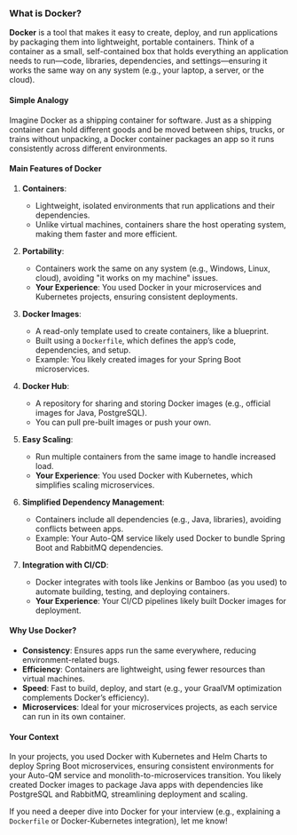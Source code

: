### What is Docker?

**Docker** is a tool that makes it easy to create, deploy, and run applications by packaging them into 
lightweight, portable containers. Think of a container as a small, self-contained box that holds 
everything an application needs to run—code, libraries, dependencies, and settings—ensuring it works 
the same way on any system (e.g., your laptop, a server, or the cloud).

#### Simple Analogy
Imagine Docker as a shipping container for software. Just as a shipping container can hold 
different goods and be moved between ships, trucks, or trains without unpacking, a Docker container 
packages an app so it runs consistently across different environments.

#### Main Features of Docker
1. **Containers**:
    - Lightweight, isolated environments that run applications and their dependencies.
    - Unlike virtual machines, containers share the host operating system, making them faster 
   and more efficient.

2. **Portability**:
    - Containers work the same on any system (e.g., Windows, Linux, cloud), avoiding 
   "it works on my machine" issues.
    - **Your Experience**: You used Docker in your microservices and Kubernetes projects, 
   ensuring consistent deployments.

3. **Docker Images**:
    - A read-only template used to create containers, like a blueprint.
    - Built using a `Dockerfile`, which defines the app’s code, dependencies, and setup.
    - Example: You likely created images for your Spring Boot microservices.

4. **Docker Hub**:
    - A repository for sharing and storing Docker images (e.g., official images for Java, PostgreSQL).
    - You can pull pre-built images or push your own.

5. **Easy Scaling**:
    - Run multiple containers from the same image to handle increased load.
    - **Your Experience**: You used Docker with Kubernetes, which simplifies scaling microservices.

6. **Simplified Dependency Management**:
    - Containers include all dependencies (e.g., Java, libraries), avoiding conflicts between apps.
    - Example: Your Auto-QM service likely used Docker to bundle Spring Boot and RabbitMQ dependencies.

7. **Integration with CI/CD**:
    - Docker integrates with tools like Jenkins or Bamboo (as you used) to automate building, testing, 
   and deploying containers.
    - **Your Experience**: Your CI/CD pipelines likely built Docker images for deployment.

#### Why Use Docker?
- **Consistency**: Ensures apps run the same everywhere, reducing environment-related bugs.
- **Efficiency**: Containers are lightweight, using fewer resources than virtual machines.
- **Speed**: Fast to build, deploy, and start (e.g., your GraalVM optimization complements 
Docker’s efficiency).
- **Microservices**: Ideal for your microservices projects, as each service can run in its own container.

#### Your Context
In your projects, you used Docker with Kubernetes and Helm Charts to deploy Spring Boot microservices, 
ensuring consistent environments for your Auto-QM service and monolith-to-microservices transition. 
You likely created Docker images to package Java apps with dependencies like PostgreSQL and RabbitMQ, 
streamlining deployment and scaling.

If you need a deeper dive into Docker for your interview (e.g., explaining a `Dockerfile` 
or Docker-Kubernetes integration), let me know!
